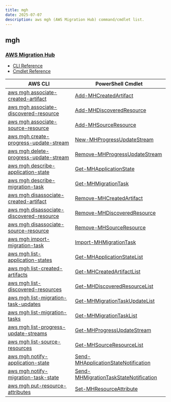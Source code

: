 ```yaml
---
title: mgh
date: 2025-07-07
description: aws mgh (AWS Migration Hub) command/cmdlet list.
---
```


## mgh

### [AWS Migration Hub](https://aws.amazon.com/migration-hub/)

* [CLI Reference](https://awscli.amazonaws.com/v2/documentation/api/latest/reference/mgh/index.html)
* [Cmdlet Reference](https://docs.aws.amazon.com/powershell/latest/reference/items/AWS_Migration_Hub_cmdlets.html)

|AWS CLI|PowerShell Cmdlet|
|----|----|
|[aws mgh associate-created-artifact](https://awscli.amazonaws.com/v2/documentation/api/latest/reference/mgh/associate-created-artifact.html)|[Add-MHCreatedArtifact](https://docs.aws.amazon.com/powershell/latest/reference/items/Add-MHCreatedArtifact.html)|
|[aws mgh associate-discovered-resource](https://awscli.amazonaws.com/v2/documentation/api/latest/reference/mgh/associate-discovered-resource.html)|[Add-MHDiscoveredResource](https://docs.aws.amazon.com/powershell/latest/reference/items/Add-MHDiscoveredResource.html)|
|[aws mgh associate-source-resource](https://awscli.amazonaws.com/v2/documentation/api/latest/reference/mgh/associate-source-resource.html)|[Add-MHSourceResource](https://docs.aws.amazon.com/powershell/latest/reference/items/Add-MHSourceResource.html)|
|[aws mgh create-progress-update-stream](https://awscli.amazonaws.com/v2/documentation/api/latest/reference/mgh/create-progress-update-stream.html)|[New-MHProgressUpdateStream](https://docs.aws.amazon.com/powershell/latest/reference/items/New-MHProgressUpdateStream.html)|
|[aws mgh delete-progress-update-stream](https://awscli.amazonaws.com/v2/documentation/api/latest/reference/mgh/delete-progress-update-stream.html)|[Remove-MHProgressUpdateStream](https://docs.aws.amazon.com/powershell/latest/reference/items/Remove-MHProgressUpdateStream.html)|
|[aws mgh describe-application-state](https://awscli.amazonaws.com/v2/documentation/api/latest/reference/mgh/describe-application-state.html)|[Get-MHApplicationState](https://docs.aws.amazon.com/powershell/latest/reference/items/Get-MHApplicationState.html)|
|[aws mgh describe-migration-task](https://awscli.amazonaws.com/v2/documentation/api/latest/reference/mgh/describe-migration-task.html)|[Get-MHMigrationTask](https://docs.aws.amazon.com/powershell/latest/reference/items/Get-MHMigrationTask.html)|
|[aws mgh disassociate-created-artifact](https://awscli.amazonaws.com/v2/documentation/api/latest/reference/mgh/disassociate-created-artifact.html)|[Remove-MHCreatedArtifact](https://docs.aws.amazon.com/powershell/latest/reference/items/Remove-MHCreatedArtifact.html)|
|[aws mgh disassociate-discovered-resource](https://awscli.amazonaws.com/v2/documentation/api/latest/reference/mgh/disassociate-discovered-resource.html)|[Remove-MHDiscoveredResource](https://docs.aws.amazon.com/powershell/latest/reference/items/Remove-MHDiscoveredResource.html)|
|[aws mgh disassociate-source-resource](https://awscli.amazonaws.com/v2/documentation/api/latest/reference/mgh/disassociate-source-resource.html)|[Remove-MHSourceResource](https://docs.aws.amazon.com/powershell/latest/reference/items/Remove-MHSourceResource.html)|
|[aws mgh import-migration-task](https://awscli.amazonaws.com/v2/documentation/api/latest/reference/mgh/import-migration-task.html)|[Import-MHMigrationTask](https://docs.aws.amazon.com/powershell/latest/reference/items/Import-MHMigrationTask.html)|
|[aws mgh list-application-states](https://awscli.amazonaws.com/v2/documentation/api/latest/reference/mgh/list-application-states.html)|[Get-MHApplicationStateList](https://docs.aws.amazon.com/powershell/latest/reference/items/Get-MHApplicationStateList.html)|
|[aws mgh list-created-artifacts](https://awscli.amazonaws.com/v2/documentation/api/latest/reference/mgh/list-created-artifacts.html)|[Get-MHCreatedArtifactList](https://docs.aws.amazon.com/powershell/latest/reference/items/Get-MHCreatedArtifactList.html)|
|[aws mgh list-discovered-resources](https://awscli.amazonaws.com/v2/documentation/api/latest/reference/mgh/list-discovered-resources.html)|[Get-MHDiscoveredResourceList](https://docs.aws.amazon.com/powershell/latest/reference/items/Get-MHDiscoveredResourceList.html)|
|[aws mgh list-migration-task-updates](https://awscli.amazonaws.com/v2/documentation/api/latest/reference/mgh/list-migration-task-updates.html)|[Get-MHMigrationTaskUpdateList](https://docs.aws.amazon.com/powershell/latest/reference/items/Get-MHMigrationTaskUpdateList.html)|
|[aws mgh list-migration-tasks](https://awscli.amazonaws.com/v2/documentation/api/latest/reference/mgh/list-migration-tasks.html)|[Get-MHMigrationTaskList](https://docs.aws.amazon.com/powershell/latest/reference/items/Get-MHMigrationTaskList.html)|
|[aws mgh list-progress-update-streams](https://awscli.amazonaws.com/v2/documentation/api/latest/reference/mgh/list-progress-update-streams.html)|[Get-MHProgressUpdateStream](https://docs.aws.amazon.com/powershell/latest/reference/items/Get-MHProgressUpdateStream.html)|
|[aws mgh list-source-resources](https://awscli.amazonaws.com/v2/documentation/api/latest/reference/mgh/list-source-resources.html)|[Get-MHSourceResourceList](https://docs.aws.amazon.com/powershell/latest/reference/items/Get-MHSourceResourceList.html)|
|[aws mgh notify-application-state](https://awscli.amazonaws.com/v2/documentation/api/latest/reference/mgh/notify-application-state.html)|[Send-MHApplicationStateNotification](https://docs.aws.amazon.com/powershell/latest/reference/items/Send-MHApplicationStateNotification.html)|
|[aws mgh notify-migration-task-state](https://awscli.amazonaws.com/v2/documentation/api/latest/reference/mgh/notify-migration-task-state.html)|[Send-MHMigrationTaskStateNotification](https://docs.aws.amazon.com/powershell/latest/reference/items/Send-MHMigrationTaskStateNotification.html)|
|[aws mgh put-resource-attributes](https://awscli.amazonaws.com/v2/documentation/api/latest/reference/mgh/put-resource-attributes.html)|[Set-MHResourceAttribute](https://docs.aws.amazon.com/powershell/latest/reference/items/Set-MHResourceAttribute.html)|

